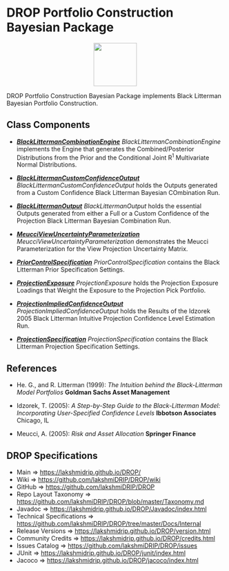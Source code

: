 # DROP Portfolio Construction Bayesian Package

<p align="center"><img src="https://github.com/lakshmiDRIP/DROP/blob/master/DRIP_Logo.gif?raw=true" width="100"></p>

DROP Portfolio Construction Bayesian Package implements Black Litterman Bayesian Portfolio Construction.


## Class Components

 * [***BlackLittermanCombinationEngine***](https://github.com/lakshmiDRIP/DROP/tree/master/src/main/java/org/drip/portfolioconstruction/bayesian/BlackLittermanCombinationEngine.java)
 <i>BlackLittermanCombinationEngine</i> implements the Engine that generates the Combined/Posterior
 Distributions from the Prior and the Conditional Joint R<sup>1</sup> Multivariate Normal Distributions.

 * [***BlackLittermanCustomConfidenceOutput***](https://github.com/lakshmiDRIP/DROP/tree/master/src/main/java/org/drip/portfolioconstruction/bayesian/BlackLittermanCustomConfidenceOutput.java)
 <i>BlackLittermanCustomConfidenceOutput</i> holds the Outputs generated from a Custom Confidence Black
 Litterman Bayesian COmbination Run.

 * [***BlackLittermanOutput***](https://github.com/lakshmiDRIP/DROP/tree/master/src/main/java/org/drip/portfolioconstruction/bayesian/BlackLittermanOutput.java)
 <i>BlackLittermanOutput</i> holds the essential Outputs generated from either a Full or a Custom Confidence
 of the Projection Black Litterman Bayesian Combination Run.

 * [***MeucciViewUncertaintyParameterization***](https://github.com/lakshmiDRIP/DROP/tree/master/src/main/java/org/drip/portfolioconstruction/bayesian/MeucciViewUncertaintyParameterization.java)
 <i>MeucciViewUncertaintyParameterization</i> demonstrates the Meucci Parameterization for the View
 Projection Uncertainty Matrix.

 * [***PriorControlSpecification***](https://github.com/lakshmiDRIP/DROP/tree/master/src/main/java/org/drip/portfolioconstruction/bayesian/PriorControlSpecification.java)
 <i>PriorControlSpecification</i> contains the Black Litterman Prior Specification Settings.

 * [***ProjectionExposure***](https://github.com/lakshmiDRIP/DROP/tree/master/src/main/java/org/drip/portfolioconstruction/bayesian/ProjectionExposure.java)
 <i>ProjectionExposure</i> holds the Projection Exposure Loadings that Weight the Exposure to the Projection
 Pick Portfolio.

 * [***ProjectionImpliedConfidenceOutput***](https://github.com/lakshmiDRIP/DROP/tree/master/src/main/java/org/drip/portfolioconstruction/bayesian/ProjectionImpliedConfidenceOutput.java)
 <i>ProjectionImpliedConfidenceOutput</i> holds the Results of the Idzorek 2005 Black Litterman Intuitive
 Projection Confidence Level Estimation Run.

 * [***ProjectionSpecification***](https://github.com/lakshmiDRIP/DROP/tree/master/src/main/java/org/drip/portfolioconstruction/bayesian/ProjectionSpecification.java)
 <i>ProjectionSpecification</i> contains the Black Litterman Projection Specification Settings.


## References

 * He. G., and R. Litterman (1999): <i>The Intuition behind the Black-Litterman Model Portfolios</i>
 <b>Goldman Sachs Asset Management</b>

 * Idzorek, T. (2005): <i>A Step-by-Step Guide to the Black-Litterman Model: Incorporating User-Specified
 Confidence Levels</i> <b>Ibbotson Associates</b> Chicago, IL

 * Meucci, A. (2005): <i>Risk and Asset Allocation</i> <b>Springer Finance</b>


## DROP Specifications

 * Main                     => https://lakshmidrip.github.io/DROP/
 * Wiki                     => https://github.com/lakshmiDRIP/DROP/wiki
 * GitHub                   => https://github.com/lakshmiDRIP/DROP
 * Repo Layout Taxonomy     => https://github.com/lakshmiDRIP/DROP/blob/master/Taxonomy.md
 * Javadoc                  => https://lakshmidrip.github.io/DROP/Javadoc/index.html
 * Technical Specifications => https://github.com/lakshmiDRIP/DROP/tree/master/Docs/Internal
 * Release Versions         => https://lakshmidrip.github.io/DROP/version.html
 * Community Credits        => https://lakshmidrip.github.io/DROP/credits.html
 * Issues Catalog           => https://github.com/lakshmiDRIP/DROP/issues
 * JUnit                    => https://lakshmidrip.github.io/DROP/junit/index.html
 * Jacoco                   => https://lakshmidrip.github.io/DROP/jacoco/index.html
